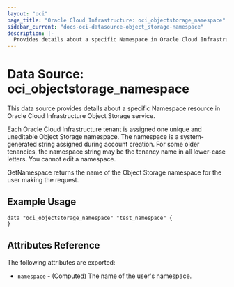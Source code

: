 ```yaml
---
layout: "oci"
page_title: "Oracle Cloud Infrastructure: oci_objectstorage_namespace"
sidebar_current: "docs-oci-datasource-object_storage-namespace"
description: |-
  Provides details about a specific Namespace in Oracle Cloud Infrastructure Object Storage service
---
```


# Data Source: oci_objectstorage_namespace
This data source provides details about a specific Namespace resource in Oracle Cloud Infrastructure Object Storage service.

Each Oracle Cloud Infrastructure tenant is assigned one unique and uneditable Object Storage namespace. The namespace
is a system-generated string assigned during account creation. For some older tenancies, the namespace string may be
the tenancy name in all lower-case letters. You cannot edit a namespace.

GetNamespace returns the name of the Object Storage namespace for the user making the request.


## Example Usage

```hcl
data "oci_objectstorage_namespace" "test_namespace" {
}
```

## Attributes Reference

The following attributes are exported:

* `namespace` - (Computed) The name of the user's namespace.

